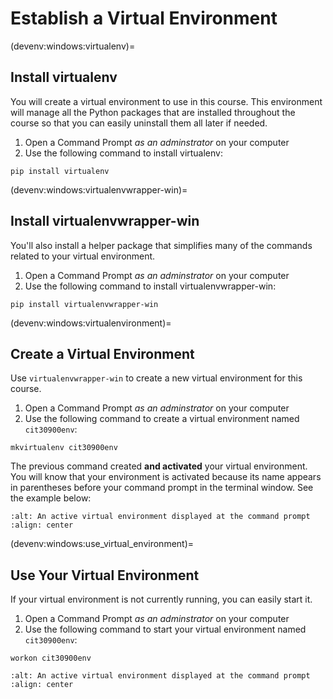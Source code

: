 # Establish a Virtual Environment

(devenv:windows:virtualenv)=
## Install virtualenv
You will create a virtual environment to use in this course. This environment will manage all the Python packages that are installed throughout the course so that you can easily uninstall them all later if needed.

1. Open a Command Prompt *as an adminstrator* on your computer
2. Use the following command to install virtualenv:

```
pip install virtualenv
```

(devenv:windows:virtualenvwrapper-win)=
## Install virtualenvwrapper-win
You'll also install a helper package that simplifies many of the commands related to your virtual environment.

1. Open a Command Prompt *as an adminstrator* on your computer
2. Use the following command to install virtualenvwrapper-win:

```
pip install virtualenvwrapper-win
```

(devenv:windows:virtualenvironment)=
## Create a Virtual Environment
Use `virtualenvwrapper-win` to create a new virtual environment for this course.

1. Open a Command Prompt *as an adminstrator* on your computer
2. Use the following command to create a virtual environment named `cit30900env`:

```
mkvirtualenv cit30900env
```

The previous command created **and activated** your virtual environment. You will know that your environment is activated because its name appears in parentheses before your command prompt in the terminal window. See the example below:

```{image} ../img/win-active-ve.png
:alt: An active virtual environment displayed at the command prompt
:align: center
```

(devenv:windows:use_virtual_environment)=
## Use Your Virtual Environment
If your virtual environment is not currently running, you can easily start it.

1. Open a Command Prompt *as an adminstrator* on your computer
2. Use the following command to start your virtual environment named `cit30900env`:

```
workon cit30900env
```

```{image} ../img/win-active-ve.png
:alt: An active virtual environment displayed at the command prompt
:align: center
```